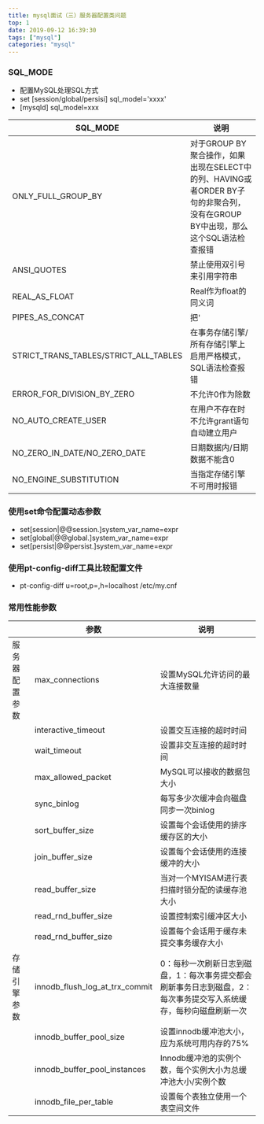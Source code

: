 ```yaml
---
title: mysql面试（三）服务器配置类问题
top: 1
date: 2019-09-12 16:39:30
tags: ["mysql"]
categories: "mysql"
---
```

### SQL_MODE
- 配置MySQL处理SQL方式
- set [session/global/persisi] sql_model='xxxx'
- [mysqld] sql_model=xxx

|SQL_MODE|说明|
|---|---|
|ONLY_FULL_GROUP_BY|对于GROUP BY聚合操作，如果出现在SELECT中的列、HAVING或者ORDER BY子句的非聚合列，没有在GROUP BY中出现，那么这个SQL语法检查报错|
|ANSI_QUOTES|禁止使用双引号来引用字符串|
|REAL_AS_FLOAT|Real作为float的同义词|
|PIPES_AS_CONCAT|把'||'视为字符串的连接操作符而不是或运算符|
|STRICT_TRANS_TABLES/STRICT_ALL_TABLES|在事务存储引擎/所有存储引擎上启用严格模式，SQL语法检查报错|
|ERROR_FOR_DIVISION_BY_ZERO|不允许0作为除数|
|NO_AUTO_CREATE_USER|在用户不存在时不允许grant语句自动建立用户|
|NO_ZERO_IN_DATE/NO_ZERO_DATE|日期数据内/日期数据不能含0|
|NO_ENGINE_SUBSTITUTION|当指定存储引擎不可用时报错|

### 使用set命令配置动态参数
- set[session|@@session.]system_var_name=expr
- set[global|@@global.]system_var_name=expr
- set[persist|@@persist.]system_var_name=expr

### 使用pt-config-diff工具比较配置文件
- pt-config-diff u=root,p=,h=localhost /etc/my.cnf

### 常用性能参数
||参数|说明|
|--|---|--|
|服务器配置参数|max_connections|设置MySQL允许访问的最大连接数量|
||interactive_timeout|设置交互连接的超时时间|
||wait_timeout|设置非交互连接的超时时间|
||max_allowed_packet|MySQL可以接收的数据包大小|
||sync_binlog|每写多少次缓冲会向磁盘同步一次binlog|
||sort_buffer_size|设置每个会话使用的排序缓存区的大小|
||join_buffer_size|设置每个会话使用的连接缓冲的大小|
||read_buffer_size|当对一个MYISAM进行表扫描时锁分配的读缓存池大小|
||read_rnd_buffer_size|设置控制索引缓冲区大小|
||read_rnd_buffer_size|设置每个会话用于缓存未提交事务缓存大小 |
|存储引擎参数|innodb_flush_log_at_trx_commit|0：每秒一次刷新日志到磁盘，1：每次事务提交都会刷新事务日志到磁盘，2：每次事务提交写入系统缓存，每秒向磁盘刷新一次 |
||innodb_buffer_pool_size|设置innodb缓冲池大小，应为系统可用内存的75%|
||innodb_buffer_pool_instances|Innodb缓冲池的实例个数，每个实例大小为总缓冲池大小/实例个数|
||innodb_file_per_table|设置每个表独立使用一个表空间文件|
